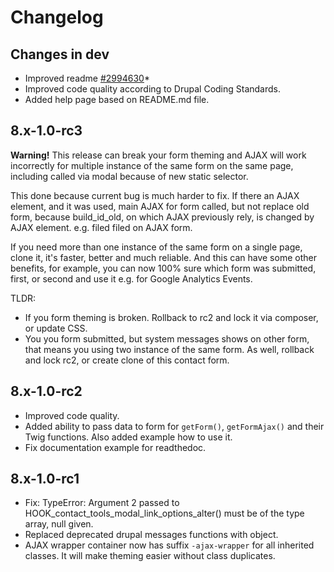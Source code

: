 # Changelog

## Changes in dev

- Improved readme [#2994630](https://www.drupal.org/project/contact_tools/issues/2994630)*
- Improved code quality according to Drupal Coding Standards.
- Added help page based on README.md file.


## 8.x-1.0-rc3

**Warning!** This release can break your form theming and AJAX will work incorrectly for multiple instance of the same form on the same page, including called via modal because of new static selector.

This done because current bug is much harder to fix. If there an AJAX element, and it was used, main AJAX for form called, but not replace old form, because build_id_old, on which AJAX previously rely, is changed by AJAX element. e.g. filed filed on AJAX form.

If you need more than one instance of the same form on a single page, clone it, it's faster, better and much reliable. And this can have some other benefits, for example, you can now 100% sure which form was submitted, first, or second and use it e.g. for Google Analytics Events.

TLDR:
- If you form theming is broken. Rollback to rc2 and lock it via composer, or update CSS.
- You you form submitted, but system messages shows on other form, that means you using two instance of the same form. As well, rollback and lock rc2, or create clone of this contact form.

## 8.x-1.0-rc2

- Improved code quality.
- Added ability to pass data to form for `getForm()`, `getFormAjax()` and their Twig functions. Also added example how to use it.
- Fix documentation example for readthedoc.

## 8.x-1.0-rc1

- Fix: TypeError: Argument 2 passed to HOOK_contact_tools_modal_link_options_alter() must be of the type array, null given.
- Replaced deprecated drupal messages functions with object.
- AJAX wrapper container now has suffix `-ajax-wrapper` for all inherited classes. It will make theming easier without class duplicates.
